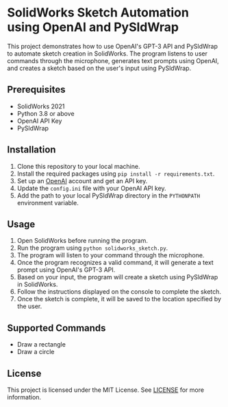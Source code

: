 # SolidWorks Sketch Automation using OpenAI and PySldWrap

This project demonstrates how to use OpenAI's GPT-3 API and PySldWrap to automate sketch creation in SolidWorks. The program listens to user commands through the microphone, generates text prompts using OpenAI, and creates a sketch based on the user's input using PySldWrap.

## Prerequisites
- SolidWorks 2021
- Python 3.8 or above
- OpenAI API Key
- PySldWrap

## Installation
1. Clone this repository to your local machine.
2. Install the required packages using `pip install -r requirements.txt`.
3. Set up an [OpenAI](https://openai.com/) account and get an API key.
4. Update the `config.ini` file with your OpenAI API key.
5. Add the path to your local PySldWrap directory in the `PYTHONPATH` environment variable.

## Usage
1. Open SolidWorks before running the program.
2. Run the program using `python solidworks_sketch.py`.
3. The program will listen to your command through the microphone.
4. Once the program recognizes a valid command, it will generate a text prompt using OpenAI's GPT-3 API.
5. Based on your input, the program will create a sketch using PySldWrap in SolidWorks.
6. Follow the instructions displayed on the console to complete the sketch.
7. Once the sketch is complete, it will be saved to the location specified by the user.

## Supported Commands
- Draw a rectangle
- Draw a circle

## License
This project is licensed under the MIT License. See [LICENSE](LICENSE) for more information.
